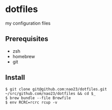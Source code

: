# dotfiles
my configuration files 

## Prerequisites
* zsh
* homebrew
* git

## Install

```shell
$ git clone git@github.com:nao23/dotfiles.git ~/src/github.com/nao23/dotfiles && cd $_
$ brew bundle --file Brewfile
$ env RCRC=rcrc rcup -v
```
